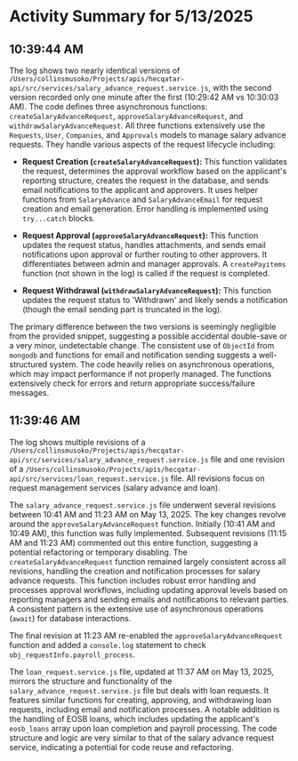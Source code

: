 # Activity Summary for 5/13/2025

## 10:39:44 AM
The log shows two nearly identical versions of `/Users/collinsmusoko/Projects/apis/hecqatar-api/src/services/salary_advance_request.service.js`,  with the second version recorded only one minute after the first (10:29:42 AM vs 10:30:03 AM).  The code defines three asynchronous functions: `createSalaryAdvanceRequest`, `approveSalaryAdvanceRequest`, and `withdrawSalaryAdvanceRequest`.  All three functions extensively use the `Requests`, `User`, `Companies`, and `Approvals` models to manage salary advance requests.  They handle various aspects of the request lifecycle including:

* **Request Creation (`createSalaryAdvanceRequest`):** This function validates the request, determines the approval workflow based on the applicant's reporting structure, creates the request in the database, and sends email notifications to the applicant and approvers.  It uses helper functions from `SalaryAdvance` and `SalaryAdvanceEmail` for request creation and email generation. Error handling is implemented using `try...catch` blocks.

* **Request Approval (`approveSalaryAdvanceRequest`):** This function updates the request status, handles attachments, and sends email notifications upon approval or further routing to other approvers. It differentiates between admin and manager approvals.  A `createPayitems` function (not shown in the log) is called if the request is completed.

* **Request Withdrawal (`withdrawSalaryAdvanceRequest`):** This function updates the request status to 'Withdrawn' and likely sends a notification (though the email sending part is truncated in the log).

The primary difference between the two versions is seemingly negligible from the provided snippet, suggesting a possible accidental double-save or a very minor, undetectable change. The consistent use of `ObjectId` from `mongodb` and functions for email and notification sending suggests a well-structured system. The code heavily relies on asynchronous operations, which may impact performance if not properly managed.  The functions extensively check for errors and return appropriate success/failure messages.


## 11:39:46 AM
The log shows multiple revisions of a `/Users/collinsmusoko/Projects/apis/hecqatar-api/src/services/salary_advance_request.service.js` file and one revision of a `/Users/collinsmusoko/Projects/apis/hecqatar-api/src/services/loan_request.service.js` file.  All revisions focus on request management services (salary advance and loan).

The `salary_advance_request.service.js` file underwent several revisions between 10:41 AM and 11:23 AM on May 13, 2025.  The key changes revolve around the `approveSalaryAdvanceRequest` function. Initially (10:41 AM and 10:49 AM), this function was fully implemented.  Subsequent revisions (11:15 AM and 11:23 AM) commented out this entire function, suggesting a potential refactoring or temporary disabling. The `createSalaryAdvanceRequest` function remained largely consistent across all revisions, handling the creation and notification processes for salary advance requests.  This function includes robust error handling and processes approval workflows, including updating approval levels based on reporting managers and sending emails and notifications to relevant parties.  A consistent pattern is the extensive use of asynchronous operations (`await`) for database interactions.

The final revision at 11:23 AM re-enabled the `approveSalaryAdvanceRequest` function and added a `console.log` statement to check `obj_requestInfo.payroll_process`.

The `loan_request.service.js` file, updated at 11:37 AM on May 13, 2025, mirrors the structure and functionality of the `salary_advance_request.service.js` file but deals with loan requests. It features similar functions for creating, approving, and withdrawing loan requests, including email and notification processes.  A notable addition is the handling of EOSB loans, which includes updating the applicant's `eosb_loans` array upon loan completion and payroll processing.  The code structure and logic are very similar to that of the salary advance request service, indicating a potential for code reuse and refactoring.
